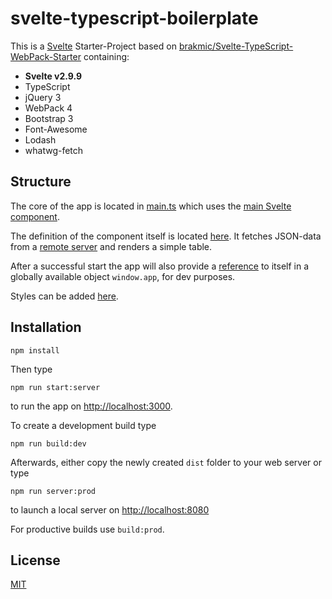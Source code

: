 # svelte-typescript-boilerplate

This is a [Svelte](https://svelte.technology/) Starter-Project based on [brakmic/Svelte-TypeScript-WebPack-Starter](https://github.com/brakmic/Svelte-TypeScript-WebPack-Starter) containing:

* **Svelte v2.9.9**
* TypeScript
* jQuery 3
* WebPack 4
* Bootstrap 3
* Font-Awesome
* Lodash
* whatwg-fetch

## Structure

The core of the app is located in [main.ts](./src/main.ts) which uses the [main Svelte component](./src/app/components/main.sve).

The definition of the component itself is located [here](./src/app/components/main/main.sve). It fetches JSON-data from a [remote server](http://northwind.servicestack.net/) and renders a simple table.

After a successful start the app will also provide a [reference](./src/main.ts#L17) to itself in a globally available object `window.app`, for dev purposes.

Styles can be added [here](./src/app/styling/index.scss).

## Installation

```
npm install
```

Then type

```
npm run start:server
```

to run the app on [http://localhost:3000](http://localhost:3000).

To create a development build type

```
npm run build:dev
```

Afterwards, either copy the newly created `dist` folder to your web server or type

```
npm run server:prod
```

to launch a local server on [http://localhost:8080](http://localhost:8080)

For productive builds use `build:prod`.

## License

[MIT](./LICENSE)
